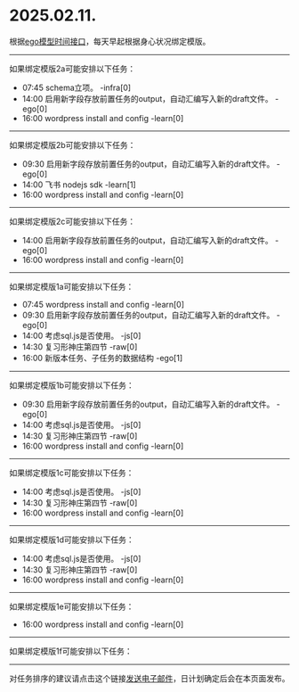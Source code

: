 # 2025.02.11.

根据[ego模型时间接口](https://gitee.com/hyg/blog/blob/master/timeflow.md)，每天早起根据身心状况绑定模版。

---
如果绑定模版2a可能安排以下任务：

- 07:45	schema立项。 -infra[0]
- 14:00	启用新字段存放前置任务的output，自动汇编写入新的draft文件。 -ego[0]
- 16:00	wordpress install and config -learn[0]

---
如果绑定模版2b可能安排以下任务：

- 09:30	启用新字段存放前置任务的output，自动汇编写入新的draft文件。 -ego[0]
- 14:00	飞书 nodejs sdk -learn[1]
- 16:00	wordpress install and config -learn[0]

---
如果绑定模版2c可能安排以下任务：

- 14:00	启用新字段存放前置任务的output，自动汇编写入新的draft文件。 -ego[0]
- 16:00	wordpress install and config -learn[0]

---
如果绑定模版1a可能安排以下任务：

- 07:45	wordpress install and config -learn[0]
- 09:30	启用新字段存放前置任务的output，自动汇编写入新的draft文件。 -ego[0]
- 14:00	考虑sql.js是否使用。 -js[0]
- 14:30	复习形神庄第四节 -raw[0]
- 16:00	新版本任务、子任务的数据结构 -ego[1]

---
如果绑定模版1b可能安排以下任务：

- 09:30	启用新字段存放前置任务的output，自动汇编写入新的draft文件。 -ego[0]
- 14:00	考虑sql.js是否使用。 -js[0]
- 14:30	复习形神庄第四节 -raw[0]
- 16:00	wordpress install and config -learn[0]

---
如果绑定模版1c可能安排以下任务：

- 14:00	考虑sql.js是否使用。 -js[0]
- 14:30	复习形神庄第四节 -raw[0]
- 16:00	wordpress install and config -learn[0]

---
如果绑定模版1d可能安排以下任务：

- 14:00	考虑sql.js是否使用。 -js[0]
- 14:30	复习形神庄第四节 -raw[0]
- 16:00	wordpress install and config -learn[0]

---
如果绑定模版1e可能安排以下任务：

- 16:00	wordpress install and config -learn[0]

---
如果绑定模版1f可能安排以下任务：


---
对任务排序的建议请点击这个链接<a href="mailto:huangyg@mars22.com?subject=关于2025.02.11.任务排序的建议&body=date: 2025.02.11.%0D%0Afile: ../../blog/release/time/d.20250211.md%0D%0A---请勿修改邮件主题及以上内容---%0D%0A">发送电子邮件</a>，日计划确定后会在本页面发布。